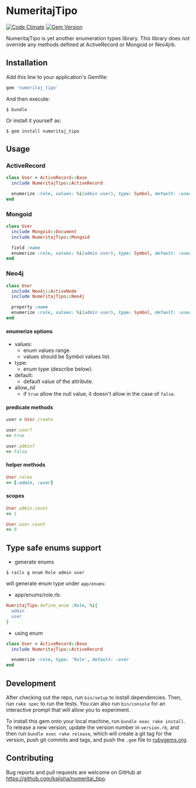 # NumeritajTipo

[![Code Climate](https://codeclimate.com/github/kajisha/numeritaj_tipo/badges/gpa.svg)](https://codeclimate.com/github/kajisha/numeritaj_tipo)
[![Gem Version](https://badge.fury.io/rb/numeritaj_tipo.svg)](https://badge.fury.io/rb/numeritaj_tipo)

NumeritajTipo is yet another enumeration types library. This library does not override any methods defined at ActiveRecord or Mongoid or Neo4jrb.

## Installation

Add this line to your application's Gemfile:

```ruby
gem 'numeritaj_tipo'
```

And then execute:

    $ bundle

Or install it yourself as:

    $ gem install numeritaj_tipo

## Usage

### ActiveRecord
```ruby
class User < ActiveRecord::Base
  include NumeritajTipo::ActiveRecord

  enumerize :role, values: %i(admin user), type: Symbol, default: :user
end
```

### Mongoid
```ruby
class User
  include Mongoid::Document
  include NumeritajTipo::Mongoid

  field :name
  enumerize :role, values: %i(admin user), type: Symbol, default: :user
end
```

### Neo4j
```ruby
class User
  include Neo4j::ActiveNode
  include NumeritajTipo::Neo4j

  property :name
  enumerize :role, values: %i(admin user), type: Symbol, default: :user
end
```

#### enumerize options
* values:
  * enum values range.
  * values should be Symbol values list.
* type:
  * enum type (describe below).
* default:
  * default value of the attribute.
* allow_nil
  * if `true` allow the null value, it doesn't allow in the case of `false`.

#### predicate methods
```ruby
user = User.create

user.user?
=> true

user.admin?
=> false
```

#### helper methods
```ruby
User.roles
=> [:admin, :user]
```

#### scopes
```ruby
User.admin.count
=> 1

User.user.count
=> 0
```

## Type safe enums support

* generate enums
```shell
$ rails g enum Role admin user
```

will generate enum type under `app/enums`:

* app/enums/role.rb:
```ruby
NumritajTipo.define_enum :Role, %i{
  admin
  user
}
```

* using enum
```ruby
class User < ActiveRecord::Base
  include NumeritajTipo::ActiveRecord

  enumerize :role, type: 'Role', default: :user
end
```

## Development

After checking out the repo, run `bin/setup` to install dependencies. Then, run `rake spec` to run the tests. You can also run `bin/console` for an interactive prompt that will allow you to experiment.

To install this gem onto your local machine, run `bundle exec rake install`. To release a new version, update the version number in `version.rb`, and then run `bundle exec rake release`, which will create a git tag for the version, push git commits and tags, and push the `.gem` file to [rubygems.org](https://rubygems.org).

## Contributing

Bug reports and pull requests are welcome on GitHub at https://github.com/kajisha/numeritaj_tipo.

